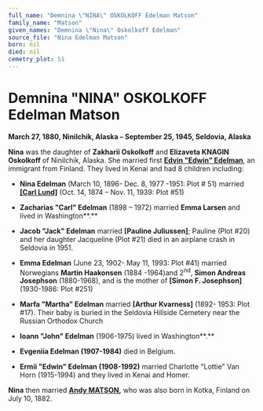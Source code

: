 ```yaml
---
full_name: "Demnina \"NINA\" OSKOLKOFF Edelman Matson"
family_name: "Matson"
given_names: "Demnina \"Nina\" Oskolkoff Edelman"
source_file: "Nina Edelman Matson"
born: nil
died: nil
cemetry_plot: 51
---
```

# Demnina "NINA" OSKOLKOFF Edelman Matson

**March 27, 1880, Ninilchik, Alaska – September 25, 1945, Seldovia,
Alaska**

**Nina** was the daughter of **Zakharii Oskolkoff** and **Elizaveta
KNAGIN Oskolkoff** of Ninilchik, Alaska. She married first **[Edvin
"Edwin" Edelman](Edelman.md)**, an immigrant from Finland. They lived in
Kenai and had 8 children including:

  - **Nina Edelman** (March 10, 1896- Dec. 8, 1977 -1951: Plot \# 51)
    married [**\[Carl
    Lund\]**](Carl%20John%20LUND%20and%20Edelman%20Family.docx)
    (Oct. 14, 1874 – Nov. 11, 1939: Plot \#51)

  - **Zacharias "Carl" Edelman** (1898 – 1972) married **Emma Larsen**
    and lived in Washington**.**

  - **Jacob "Jack" Edelman** married **\[Pauline Juliussen\]**; Pauline
    (Plot \#20) and her daughter Jacqueline (Plot \#21) died in an
    airplane crash in Seldovia in 1951.

  - **Emma Edelman** (June 23, 1902- May 11, 1993: Plot \#41) married
    Norwegians **Martin Haakonsen** (1884 -1964)and 2<sup>nd</sup>,
    **Simon Andreas Josephson** (1880-1968), and is the mother of
    **\[Simon F. Josephson\]** (1930-1986: Plot \#251)

  - **Marfa "Martha" Edelman** married **\[Arthur Kvarness\]** (1892-
    1953: Plot \#17). Their baby is buried in the Seldovia Hillside
    Cemetery near the Russian Orthodox Church

  - **Ioann "John" Edelman** (1906-1975) lived in Washington**.**

  - **Evgeniia Edelman (1907-1984)** died in Belgium.

  - **Ermii "Edwin" Edelman (1908-1992)** married Charlotte "Lottie" Van
    Horn (1915-1994) and they lived in Kenai and Homer.

**Nina** then married **[Andy
MATSON](Andrew%20Matson%20and%20Edelman.md),** who was also born in
Kotka, Finland on July 10, 1882.
